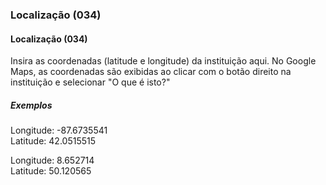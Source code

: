 ### Localização (034)  

#### Localização (034)  
Insira as coordenadas (latitude e longitude) da instituição aqui. No Google Maps, as coordenadas são exibidas ao clicar com o botão direito na instituição e selecionar "O que é isto?"

##### Exemplos  
Longitude: -87.6735541  
Latitude: 42.0515515

Longitude: 8.652714  
Latitude: 50.120565
